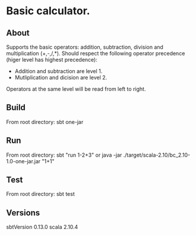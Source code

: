 Basic calculator.
===========

About
-----------
Supports the basic operators: addition, subtraction, division and multiplication (+,-,/,*).
Should respect the following operator precedence (higer level has highest precedence):

  + Addition and subtraction are level 1.
  + Mutliplication and dicision are level 2.
  
Operators at the same level will be read from left to right.

Build
-----------
From root directory:
  sbt one-jar

Run
----------- 
From root directory:
  sbt "run 1-2+3"
    or
  java -jar ./target/scala-2.10/bc_2.10-1.0-one-jar.jar "1+1"

Test
-----------
From root directory:
  sbt test

Versions
-----------
sbtVersion 0.13.0
scala 2.10.4

